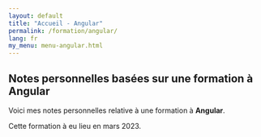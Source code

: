 ```yaml
---
layout: default
title: "Accueil - Angular"
permalink: /formation/angular/
lang: fr
my_menu: menu-angular.html
---
```


## Notes personnelles basées sur une formation à Angular

Voici mes notes personnelles relative à une formation à **Angular**.

Cette formation à eu lieu en mars 2023.
